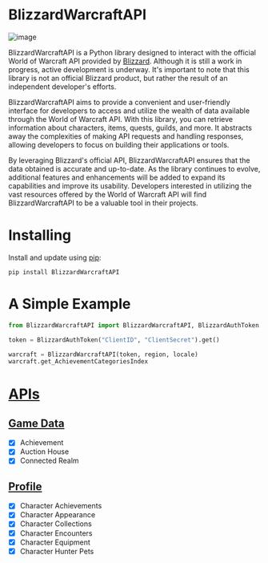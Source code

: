 # BlizzardWarcraftAPI

![image](https://drive.google.com/uc?export=view&id=1bwLWgLTIHPy23sTfufMNV9NHhvQ4vQ1y)

BlizzardWarcraftAPI is a Python library designed to interact with the official World of Warcraft API provided by <a href="https://develop.battle.net/documentation/world-of-warcraft">Blizzard</a>. Although it is still a work in progress, active development is underway. It's important to note that this library is not an official Blizzard product, but rather the result of an independent developer's efforts.

BlizzardWarcraftAPI aims to provide a convenient and user-friendly interface for developers to access and utilize the wealth of data available through the World of Warcraft API. With this library, you can retrieve information about characters, items, quests, guilds, and more. It abstracts away the complexities of making API requests and handling responses, allowing developers to focus on building their applications or tools.

By leveraging Blizzard's official API, BlizzardWarcraftAPI ensures that the data obtained is accurate and up-to-date. As the library continues to evolve, additional features and enhancements will be added to expand its capabilities and improve its usability. Developers interested in utilizing the vast resources offered by the World of Warcraft API will find BlizzardWarcraftAPI to be a valuable tool in their projects.

# Installing
Install and update using <a href="https://pip.pypa.io/en/stable/getting-started/">pip</a>:
```shell
pip install BlizzardWarcraftAPI
```

# A Simple Example

```python
from BlizzardWarcraftAPI import BlizzardWarcraftAPI, BlizzardAuthToken

token = BlizzardAuthToken("ClientID", "ClientSecret").get()

warcraft = BlizzardWarcraftAPI(token, region, locale)
warcraft.get_AchievementCategoriesIndex
```

# [APIs](https://develop.battle.net/documentation/world-of-warcraft)

## [Game Data](https://develop.battle.net/documentation/world-of-warcraft/game-data-apis)

- [x] Achievement
- [x] Auction House
- [x] Connected Realm

## [Profile](https://develop.battle.net/documentation/world-of-warcraft/profile-apis)

- [x] Character Achievements
- [x] Character Appearance
- [x] Character Collections
- [x] Character Encounters
- [x] Character Equipment
- [x] Character Hunter Pets